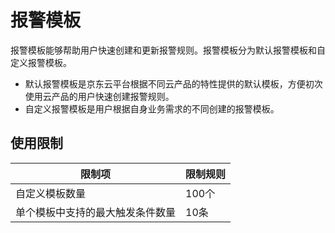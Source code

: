# 报警模板

报警模板能够帮助用户快速创建和更新报警规则。报警模板分为默认报警模板和自定义报警模板。

- 默认报警模板是京东云平台根据不同云产品的特性提供的默认模板，方便初次使用云产品的用户快速创建报警规则。
- 自定义报警模板是用户根据自身业务需求的不同创建的报警模板。



## 使用限制

| 限制项                           | 限制规则 |
| -------------------------------- | -------- |
| 自定义模板数量                   | 100个    |
| 单个模板中支持的最大触发条件数量 | 10条     |

